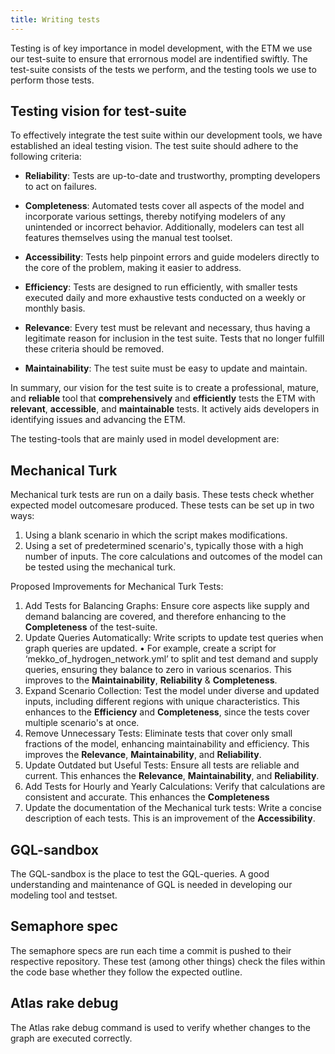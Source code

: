 ```yaml
---
title: Writing tests
---
```


Testing is of key importance in model development, with the ETM we use our test-suite to ensure that errornous model are indentified swiftly. The test-suite consists of the tests we perform, and the testing tools we use to perform those tests.

## Testing vision for test-suite

To effectively integrate the test suite within our development tools, we have established an ideal testing vision. The test suite should adhere to the following criteria:

- **Reliability**: Tests are up-to-date and trustworthy, prompting developers to act on failures.

- **Completeness**: Automated tests cover all aspects of the model and incorporate various settings, thereby notifying modelers of any unintended or incorrect behavior. Additionally, modelers can test all features themselves using the manual test toolset.

- **Accessibility**: Tests help pinpoint errors and guide modelers directly to the core of the problem, making it easier to address.

- **Efficiency**: Tests are designed to run efficiently, with smaller tests executed daily and more exhaustive tests conducted on a weekly or monthly basis.

- **Relevance**: Every test must be relevant and necessary, thus having a legitimate reason for inclusion in the test suite. Tests that no longer fulfill these criteria should be removed.

- **Maintainability**: The test suite must be easy to update and maintain.

In summary, our vision for the test suite is to create a professional, mature, and **reliable** tool that **comprehensively** and **efficiently** tests the ETM with **relevant**, **accessible**, and **maintainable** tests. It actively aids developers in identifying issues and advancing the ETM.

The testing-tools that are mainly used in model development are:

## **Mechanical Turk**

Mechanical turk tests are run on a daily basis. These tests check whether expected model outcomesare produced. These tests can be set up in two ways:

1. Using a blank scenario in which the script makes modifications.
2. Using a set of predetermined scenario's, typically those with a high number of inputs.
  The core calculations and outcomes of the model can be tested using the mechanical turk.

Proposed Improvements for Mechanical Turk Tests:

1. Add Tests for Balancing Graphs: Ensure core aspects like supply and demand balancing are covered, and therefore enhancing to the **Completeness** of the test-suite.
2. Update Queries Automatically: Write scripts to update test queries when graph queries are updated.
• For example, create a script for ‘mekko_of_hydrogen_network.yml’ to split and test demand and supply queries, ensuring they balance to zero in various scenarios. This improves to the **Maintainability**, **Reliability** & **Completeness**.
3. Expand Scenario Collection: Test the model under diverse and updated inputs, including different regions with unique characteristics. This enhances to the **Efficiency** and **Completeness**, since the tests cover multiple scenario's at once.
4. Remove Unnecessary Tests: Eliminate tests that cover only small fractions of the model, enhancing maintainability and efficiency. This improves the **Relevance**, **Maintainability**, and **Reliability**.
5. Update Outdated but Useful Tests: Ensure all tests are reliable and current. This enhances the **Relevance**, **Maintainability**, and **Reliability**.
6. Add Tests for Hourly and Yearly Calculations: Verify that calculations are consistent and accurate. This enhances  the **Completeness**
7. Update the documentation of the Mechanical turk tests: Write a concise description of each tests. This is an improvement of the **Accessibility**.


## **GQL-sandbox**
The GQL-sandbox is the place to test the GQL-queries.
A good understanding and maintenance of GQL is needed in developing our modeling tool and testset.

## **Semaphore spec**
The semaphore specs are run each time a commit is pushed to their respective repository. These test (among other things) check the files within the code base whether they follow the expected outline.

## **Atlas rake debug**
The Atlas rake debug command is used to verify whether changes to the graph are executed correctly.
